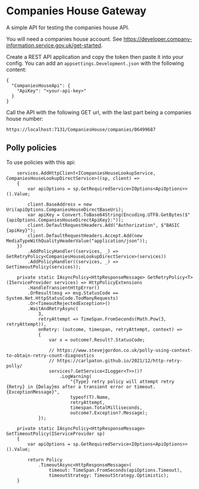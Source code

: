 # Companies House Gateway

A simple API for testing the companies house API.

You will need a companies house account. See https://developer.company-information.service.gov.uk/get-started.

Create a REST API application and copy the token then paste it into your config. You can add an `appsettings.Development.json` with the following content:

```
{
  "CompaniesHouseApi": {
    "ApiKey": "<your-api-key>"
  }
}
```

Call the API with the following GET url, with the last part being a companies house number:

```
https://localhost:7131/CompaniesHouse/companies/06499687
```

## Polly policies

To use policies with this api:

```
    services.AddHttpClient<ICompaniesHouseLookupService, CompaniesHouseLookupDirectService>((sp, client) =>
    {
        var apiOptions = sp.GetRequiredService<IOptions<ApiOptions>>().Value;

        client.BaseAddress = new Uri(apiOptions.CompaniesHouseDirectBaseUri);
        var apiKey = Convert.ToBase64String(Encoding.UTF8.GetBytes($"{apiOptions.CompaniesHouseDirectApiKey}:"));
        client.DefaultRequestHeaders.Add("Authorization", $"BASIC {apiKey}");
        client.DefaultRequestHeaders.Accept.Add(new MediaTypeWithQualityHeaderValue("application/json"));
    })
        .AddPolicyHandler((services, _) => GetRetryPolicy<CompaniesHouseLookupDirectService>(services))
        .AddPolicyHandler((services, _) => GetTimeoutPolicy(services));

    private static IAsyncPolicy<HttpResponseMessage> GetRetryPolicy<T>(IServiceProvider services) => HttpPolicyExtensions
        .HandleTransientHttpError()
        .OrResult(msg => msg.StatusCode == System.Net.HttpStatusCode.TooManyRequests)
        .Or<TimeoutRejectedException>()
        .WaitAndRetryAsync(
            3,
            retryAttempt => TimeSpan.FromSeconds(Math.Pow(3, retryAttempt)),
            onRetry: (outcome, timespan, retryAttempt, context) =>
            {
                var x = outcome?.Result?.StatusCode;

                // https://www.stevejgordon.co.uk/polly-using-context-to-obtain-retry-count-diagnostics
                // https://carlpaton.github.io/2021/12/http-retry-polly/
                services?.GetService<ILogger<T>>()?
                    .LogWarning(
                        "{Type} retry policy will attempt retry {Retry} in {Delay}ms after a transient error or timeout. {ExceptionMessage}",
                        typeof(T).Name,
                        retryAttempt,
                        timespan.TotalMilliseconds,
                        outcome?.Exception?.Message);
            });

    private static IAsyncPolicy<HttpResponseMessage> GetTimeoutPolicy(IServiceProvider sp)
    {
        var apiOptions = sp.GetRequiredService<IOptions<ApiOptions>>().Value;

        return Policy
            .TimeoutAsync<HttpResponseMessage>(
                timeout: TimeSpan.FromSeconds(apiOptions.Timeout),
                timeoutStrategy: TimeoutStrategy.Optimistic);
    }
```
